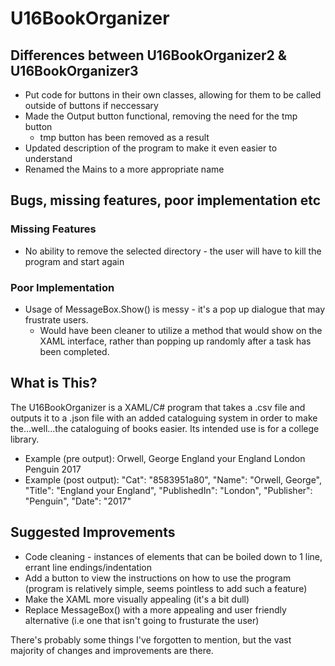 # U16BookOrganizer

## Differences between U16BookOrganizer2 & U16BookOrganizer3

- Put code for buttons in their own classes, allowing for them to be called outside of buttons if neccessary
- Made the Output button functional, removing the need for the tmp button
  - tmp button has been removed as a result
- Updated description of the program to make it even easier to understand
- Renamed the Mains to a more appropriate name  

## Bugs, missing features, poor implementation etc

### Missing Features

- No ability to remove the selected directory - the user will have to kill the program and start again

### Poor Implementation

- Usage of MessageBox.Show() is messy - it's a pop up dialogue that may frustrate users.
  - Would have been cleaner to utilize a method that would show on the XAML interface, rather than popping up randomly after a task has been completed.

## What is This?

The U16BookOrganizer is a XAML/C# program that takes a .csv file and outputs it to a .json file with an added cataloguing system in order to make the...well...the cataloguing of books easier. Its intended use is for a college library.

- Example (pre output):
  Orwell, George	England your England	London	Penguin	2017
- Example (post output):
  "Cat": "8583951a80",
    "Name": "Orwell, George",
    "Title": "England your England",
    "PublishedIn": "London",
    "Publisher": "Penguin",
    "Date": "2017"
    
## Suggested Improvements

- Code cleaning - instances of elements that can be boiled down to 1 line, errant line endings/indentation
- Add a button to view the instructions on how to use the program (program is relatively simple, seems pointless to add such a feature)
- Make the XAML more visually appealing (it's a bit dull)
- Replace MessageBox() with a more appealing and user friendly alternative (i.e one that isn't going to frusturate the user)

There's probably some things I've forgotten to mention, but the vast majority of changes and improvements are there.



